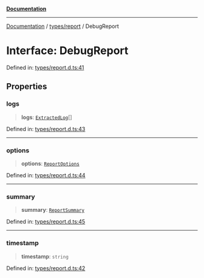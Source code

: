 [**Documentation**](../../../README.md)

***

[Documentation](../../../README.md) / [types/report](../README.md) / DebugReport

# Interface: DebugReport

Defined in: [types/report.d.ts:41](https://github.com/Jason-Vaughan/CLiTS/blob/08dc9183978ffe290c0eea07fbaf407630d61e44/src/types/report.d.ts#L41)

## Properties

### logs

> **logs**: [`ExtractedLog`](../../extractor/interfaces/ExtractedLog.md)[]

Defined in: [types/report.d.ts:43](https://github.com/Jason-Vaughan/CLiTS/blob/08dc9183978ffe290c0eea07fbaf407630d61e44/src/types/report.d.ts#L43)

***

### options

> **options**: [`ReportOptions`](ReportOptions.md)

Defined in: [types/report.d.ts:44](https://github.com/Jason-Vaughan/CLiTS/blob/08dc9183978ffe290c0eea07fbaf407630d61e44/src/types/report.d.ts#L44)

***

### summary

> **summary**: [`ReportSummary`](ReportSummary.md)

Defined in: [types/report.d.ts:45](https://github.com/Jason-Vaughan/CLiTS/blob/08dc9183978ffe290c0eea07fbaf407630d61e44/src/types/report.d.ts#L45)

***

### timestamp

> **timestamp**: `string`

Defined in: [types/report.d.ts:42](https://github.com/Jason-Vaughan/CLiTS/blob/08dc9183978ffe290c0eea07fbaf407630d61e44/src/types/report.d.ts#L42)
